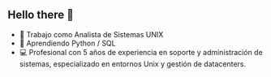 ## Hello there 👋

<!--
**jcataldoaguilera/jcataldoaguilera** is a ✨ _special_ ✨ repository because its `README.md` (this file) appears on your GitHub profile.-->

- 🔭 Trabajo como Analista de Sistemas UNIX
- 🌱 Aprendiendo Python / SQL
- 💻 Profesional con 5 años de experiencia en soporte y administración de sistemas, especializado en entornos Unix y gestión de datacenters.


